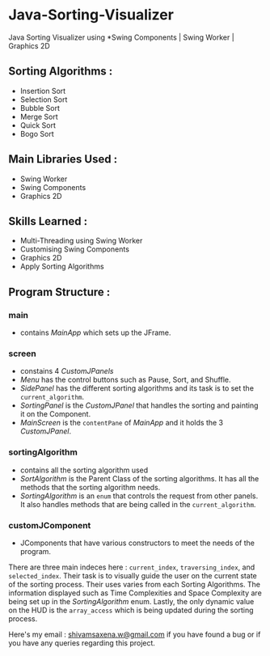 # Java-Sorting-Visualizer
Java Sorting Visualizer using *Swing Components | Swing Worker | Graphics 2D

## Sorting Algorithms :
* Insertion Sort
* Selection Sort
* Bubble Sort
* Merge Sort
* Quick Sort
* Bogo Sort

## Main Libraries Used :
* Swing Worker
* Swing Components
* Graphics 2D

## Skills Learned :
* Multi-Threading using Swing Worker
* Customising Swing Components
* Graphics 2D
* Apply Sorting Algorithms

## Program Structure :
### main
* contains *MainApp* which sets up the JFrame.
### screen
* constains 4 *CustomJPanels*
* *Menu* has the control buttons such as Pause, Sort, and Shuffle.
* *SidePanel* has the different sorting algorithms and its task is to set the `current_algorithm`.
* *SortingPanel* is the *CustomJPanel* that handles the sorting and painting it on the Component.
* *MainScreen* is the `contentPane` of *MainApp* and it holds the 3 *CustomJPanel*.
### sortingAlgorithm
* contains all the sorting algorithm used
* *SortAlgorithm* is the Parent Class of the sorting algorithms. It has all the methods that the sorting algorithm needs.
* *SortingAlgorithm* is an `enum` that controls the request from other panels. It also handles methods that are being called in the `current_algorithm`.
### customJComponent
* JComponents that have various constructors to meet the needs of the program.

There are three main indeces here : `current_index`, `traversing_index`, and `selected_index`. Their task is to visually guide the user on the current state of the sorting process. Their uses varies from each Sorting Algorithms.
The information displayed such as Time Complexities and Space Complexity are being set up in the *SortingAlgorithm* enum.
Lastly, the only dynamic value on the HUD is the `array_access` which is being updated during the sorting process.

Here's my email : shivamsaxena.w@gmail.com if you have found a bug or if you have any queries regarding this project.
